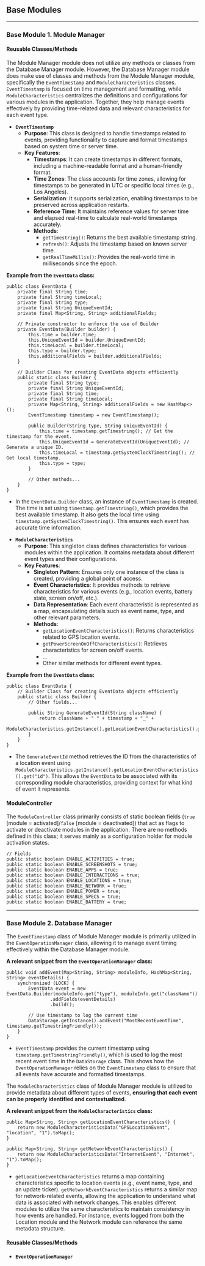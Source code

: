 ## Base Modules


---

### Base Module 1. Module Manager


#### Reusable Classes/Methods

The Module Manager module does not utilize any methods or classes from the Database Manager module. However, the Database Manager module does make use of classes and methods from the Module Manager module, specifically the `EventTimestamp` and `ModuleCharacteristics` classes. `EventTimestamp` is focused on time management and formatting, while `ModuleCharacteristics` centralizes the definitions and configurations for various modules in the application. Together, they help manage events effectively by providing time-related data and relevant characteristics for each event type.

 * **`EventTimestamp`**
   * **Purpose**: This class is designed to handle timestamps related to events, providing functionality to capture and format timestamps based on system time or server time.
   * **Key Features**:
     * **Timestamps**: It can create timestamps in different formats, including a machine-readable format and a human-friendly format.
     * **Time Zones**: The class accounts for time zones, allowing for timestamps to be generated in UTC or specific local times (e.g., Los Angeles).
     * **Serialization**: It supports serialization, enabling timestamps to be preserved across application restarts.
     * **Reference Time**: It maintains reference values for server time and elapsed real-time to calculate real-world timestamps accurately.
     * **Methods**:
       * `getTimestring()`: Returns the best available timestamp string.
       * `refresh()`: Adjusts the timestamp based on known server time.
       * `getRealTimeMillis()`: Provides the real-world time in milliseconds since the epoch.

**Example from the `EventData` class:**
```
public class EventData {
    private final String time;
    private final String timeLocal;
    private final String type;
    private final String UniqueEventId;
    private final Map<String, String> additionalFields;

    // Private constructor to enforce the use of Builder
    private EventData(Builder builder) {
        this.time = builder.time;
        this.UniqueEventId = builder.UniqueEventId;
        this.timeLocal = builder.timeLocal;
        this.type = builder.type;
        this.additionalFields = builder.additionalFields;
    }

    // Builder Class for creating EventData objects efficiently
    public static class Builder {
        private final String type;
        private final String UniqueEventId;
        private final String time;
        private final String timeLocal;
        private Map<String, String> additionalFields = new HashMap<>();
        EventTimestamp timestamp = new EventTimestamp();

        public Builder(String type, String UniqueEventId) {
            this.time = timestamp.getTimestring(); // Get the timestamp for the event.
            this.UniqueEventId = GenerateEventId(UniqueEventId); // Generate a unique ID.
            this.timeLocal = timestamp.getSystemClockTimestring(); // Get local timestamp.
            this.type = type;
        }

        // Other methods...
    }
}
```

- In the `EventData.Builder` class, an instance of `EventTimestamp` is created. The time is set using `timestamp.getTimestring()`, which provides the best available timestamp. It also gets the local time using `timestamp.getSystemClockTimestring()`. This ensures each event has accurate time information.

* **`ModuleCharacteristics`**
  * **Purpose**: This singleton class defines characteristics for various modules within the application. It contains metadata about different event types and their configurations.
  * **Key Features**:
    * **Singleton Pattern**: Ensures only one instance of the class is created, providing a global point of access.
    * **Event Characteristics**: It provides methods to retrieve characteristics for various events (e.g., location events, battery state, screen on/off, etc.).
    * **Data Representation**: Each event characteristic is represented as a map, encapsulating details such as event name, type, and other relevant parameters.
    * **Methods**:
      * `getLocationEventCharacteristics()`: Returns characteristics related to GPS location events.
      * `getPowerScreenOnOffCharacteristics()`: Retrieves characteristics for screen on/off events.
      * ...
      * Other similar methods for different event types.

**Example from the `EventData` class:**
```
public class EventData {
    // Builder Class for creating EventData objects efficiently
    public static class Builder {
        // Other fields...

        public String GenerateEventId(String className) {
            return className + " " + timestamp + "_" + 
                   ModuleCharacteristics.getInstance().getLocationEventCharacteristics().get("id");
        }
    }
}
```

- The `GenerateEventId` method retrieves the ID from the characteristics of a location event using `ModuleCharacteristics.getInstance().getLocationEventCharacteristics().get("id")`. This allows the `EventData` to be associated with its corresponding module characteristics, providing context for what kind of event it represents.


#### **ModuleController** 

The `ModuleController` class primarily consists of static boolean fields (`true` [module = activated]/`false` [module = deactivated]) that act as flags to activate or deactivate modules in the application. There are no methods defined in this class; it serves mainly as a configuration holder for module activation states.

```
// Fields
public static boolean ENABLE_ACTIVITIES = true;
public static boolean ENABLE_SCREENSHOTS = true;
public static boolean ENABLE_APPS = true;
public static boolean ENABLE_INTERACTIONS = true;
public static boolean ENABLE_LOCATIONS = true;
public static boolean ENABLE_NETWORK = true;
public static boolean ENABLE_POWER = true;
public static boolean ENABLE_SPECS = true;
public static boolean ENABLE_BATTERY = true;
```

---

### Base Module 2. Database Manager

The `EventTimestamp` class of Module Manager module is primarily utilized in the `EventOperationManager` class, allowing it to manage event timing effectively within the Database Manager module.

**A relevant snippet from the `EventOperationManager` class:**
```
public void addEvent(Map<String, String> moduleInfo, HashMap<String, String> eventDetails) {
    synchronized (LOCK) {
        EventData event = new EventData.Builder(moduleInfo.get("type"), moduleInfo.get("className"))
                .addFields(eventDetails)
                .build();

        // Use timestamp to log the current time
        DataStorage.getInstance().addEvent("MostRecentEventTime", timestamp.getTimestringFriendly());
    }
}
```
- `EventTimestamp` provides the current timestamp using `timestamp.getTimestringFriendly()`, which is used to log the most recent event time in the `DataStorage` class. This shows how the `EventOperationManager` relies on the `EventTimestamp` class to ensure that all events have accurate and formatted timestamps.



The `ModuleCharacteristics` class of Module Manager module is utilized to provide metadata about different types of events, **ensuring that each event can be properly identified and contextualized**.

**A relevant snippet from the `ModuleCharacteristics` class:**
```
public Map<String, String> getLocationEventCharacteristics() {
    return new ModuleCharacteristicsData("GPSLocationEvent", "location", "1").toMap();
}

public Map<String, String> getNetworkEventCharacteristics() {
    return new ModuleCharacteristicsData("InternetEvent", "Internet", "1").toMap();
}
```
- `getLocationEventCharacteristics` returns a map containing characteristics specific to location events (e.g., event name, type, and an update ticker). `getNetworkEventCharacteristics` returns a similar map for network-related events, allowing the application to understand what data is associated with network changes. This enables different modules to utilize the same characteristics to maintain consistency in how events are handled. For instance, events logged from both the Location module and the Network module can reference the same metadata structure.

#### Reusable Classes/Methods

* **`EventOperationManager`**



